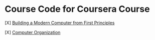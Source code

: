 # Course Code for Coursera Course

[X] [Building a Modern Computer from First Principles](./nand2tetris)

[X] [Computer Organization](./computer_org)
